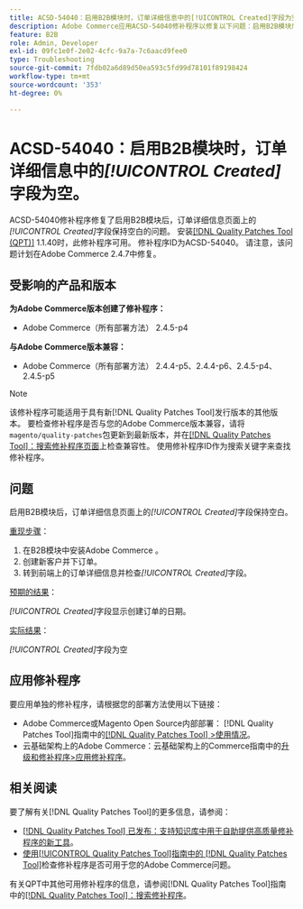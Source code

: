 ```yaml
---
title: ACSD-54040：启用B2B模块时，订单详细信息中的[!UICONTROL Created]字段为空
description: Adobe Commerce应用ACSD-54040修补程序以修复以下问题：启用B2B模块后，订单详细信息页面上的[!UICONTROL Created]字段为空。
feature: B2B
role: Admin, Developer
exl-id: 09fc1e0f-2e02-4cfc-9a7a-7c6aacd9fee0
type: Troubleshooting
source-git-commit: 7fdb02a6d89d50ea593c5fd99d78101f89198424
workflow-type: tm+mt
source-wordcount: '353'
ht-degree: 0%

---
```


# ACSD-54040：启用B2B模块时，订单详细信息中的&#x200B;*[!UICONTROL Created]*&#x200B;字段为空。

ACSD-54040修补程序修复了启用B2B模块后，订单详细信息页面上的&#x200B;*[!UICONTROL Created]*&#x200B;字段保持空白的问题。 安装[[!DNL Quality Patches Tool (QPT)]](https://experienceleague.adobe.com/zh-hans/docs/commerce-operations/tools/quality-patches-tool/quality-patches-tool-to-self-serve-quality-patches) 1.1.40时，此修补程序可用。 修补程序ID为ACSD-54040。 请注意，该问题计划在Adobe Commerce 2.4.7中修复。

## 受影响的产品和版本

**为Adobe Commerce版本创建了修补程序：**

* Adobe Commerce（所有部署方法） 2.4.5-p4

**与Adobe Commerce版本兼容：**

* Adobe Commerce（所有部署方法） 2.4.4-p5、2.4.4-p6、2.4.5-p4、2.4.5-p5

>[!NOTE]
>
>该修补程序可能适用于具有新[!DNL Quality Patches Tool]发行版本的其他版本。 要检查修补程序是否与您的Adobe Commerce版本兼容，请将`magento/quality-patches`包更新到最新版本，并在[[!DNL Quality Patches Tool]：搜索修补程序页面](https://experienceleague.adobe.com/tools/commerce-quality-patches/index.html?lang=zh-Hans)上检查兼容性。 使用修补程序ID作为搜索关键字来查找修补程序。

## 问题

启用B2B模块后，订单详细信息页面上的&#x200B;*[!UICONTROL Created]*&#x200B;字段保持空白。

<u>重现步骤</u>：

1. 在B2B模块中安装Adobe Commerce 。
1. 创建新客户并下订单。
1. 转到前端上的订单详细信息并检查&#x200B;*[!UICONTROL Created]*&#x200B;字段。

<u>预期的结果</u>：

*[!UICONTROL Created]*&#x200B;字段显示创建订单的日期。

<u>实际结果</u>：

*[!UICONTROL Created]*&#x200B;字段为空

## 应用修补程序

要应用单独的修补程序，请根据您的部署方法使用以下链接：

* Adobe Commerce或Magento Open Source内部部署： [!DNL Quality Patches Tool]指南中的[[!DNL Quality Patches Tool] >使用情况](/help/tools/quality-patches-tool/usage.md)。
* 云基础架构上的Adobe Commerce：云基础架构上的Commerce指南中的[升级和修补程序>应用修补程序](https://experienceleague.adobe.com/docs/commerce-cloud-service/user-guide/develop/upgrade/apply-patches.html?lang=zh-Hans)。

## 相关阅读

要了解有关[!DNL Quality Patches Tool]的更多信息，请参阅：

* [[!DNL Quality Patches Tool] 已发布：支持知识库中用于自助提供高质量修补程序的新工具](https://experienceleague.adobe.com/zh-hans/docs/commerce-operations/tools/quality-patches-tool/quality-patches-tool-to-self-serve-quality-patches)。
* [使用[!UICONTROL Quality Patches Tool]指南中的 [!DNL Quality Patches Tool]](/help/tools/quality-patches-tool/patches-available-in-qpt/check-patch-for-magento-issue-with-magento-quality-patches.md)检查修补程序是否可用于您的Adobe Commerce问题。


有关QPT中其他可用修补程序的信息，请参阅[!DNL Quality Patches Tool]指南中的[[!DNL Quality Patches Tool]：搜索修补程序](https://experienceleague.adobe.com/tools/commerce-quality-patches/index.html?lang=zh-Hans)。
